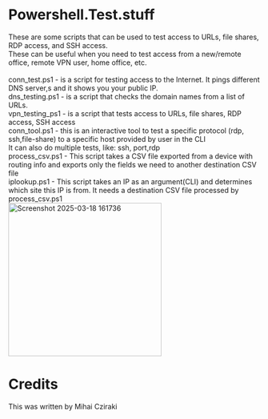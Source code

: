 # Powershell.Test.stuff

These are some scripts that can be used to test access to URLs, file shares, RDP access, and SSH access. 
<br>These can be useful when you need to test access from a new/remote office, remote VPN user, home office, etc.
<br>
<br> conn_test.ps1 - is a script for testing access to the Internet. It pings different DNS server,s and it shows you your public IP.
<br> dns_testing.ps1 - is a script that checks the domain names from a list of URLs.
<br> vpn_testing_ps1 - is a script that tests access to URLs, file shares, RDP access, SSH access
<br> conn_tool.ps1 - this is an interactive tool to test a specific protocol (rdp, ssh,file-share) to a specific host provided by user in the CLI
<br> It can also do multiple tests, like: ssh, port,rdp
<br> process_csv.ps1 - This script takes a CSV file exported from a device with routing info and exports only the fields we need to another destination CSV file
<br> iplookup.ps1 - This script takes an IP as an argument(CLI) and determines which site this IP is from. It needs a destination CSV file processed by process_csv.ps1
<br>
<img width="306" alt="Screenshot 2025-03-18 161736" src="https://github.com/user-attachments/assets/60100b9a-e0e0-457e-8f15-293434bd2fbc" />

# Credits
This was written by Mihai Cziraki
